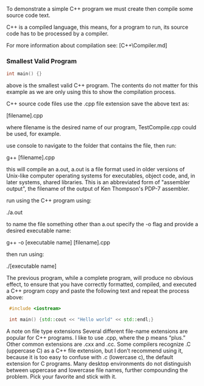 To demonstrate a simple C++ program we must create then compile some source code text.

C++ is a compiled language, this means, for a program to run, its source code has to be processed by a compiler.

For more information about compilation see:
[C++\Compiler.md]

### Smallest Valid Program

```cpp
int main() {}
```
above is the smallest valid C++ program. The contents do not matter for this example as we are only using this to show the compilation process.


C++ source code files use the .cpp file extension save the above text as:

  [filename].cpp

where filename is the desired name of our program, TestCompile.cpp could be used, for example.

use console to navigate to the folder that contains the file, then run:

  g++ [filename].cpp

this will compile an a.out, a.out is a file format used in older versions of Unix-like computer operating systems for executables, object code, and, in later systems, shared libraries. This is an abbreviated form of "assembler output", the filename of the output of Ken Thompson's PDP-7 assembler.

run using the C++ program using:

  ./a.out

to name the file something other than a.out specify the -o flag and provide a desired executable name:

  g++ -o [executable name] [filename].cpp

then run using:

  ./[executable name]



The previous program, while a complete program, will produce no obvious effect, to ensure that you have correctly formatted, compiled, and executed a C++ program copy and paste the following text and repeat the process above:

```cpp
 #include <iostream>

 int main() {std::cout << "Hello world" << std::endl;}
```


A note on file type extensions
Several different file-name extensions are popular for C++ programs. I like to use .cpp, where the p means “plus.” Other common extensions are .cxx and .cc. Some compilers recognize .C (uppercase C) as a C++ file extension, but I don’t recommend using it, because it is too easy to confuse with .c (lowercase c), the default extension for C programs. Many desktop environments do not distinguish between uppercase and lowercase file names, further compounding the problem. Pick your favorite and stick with it.
